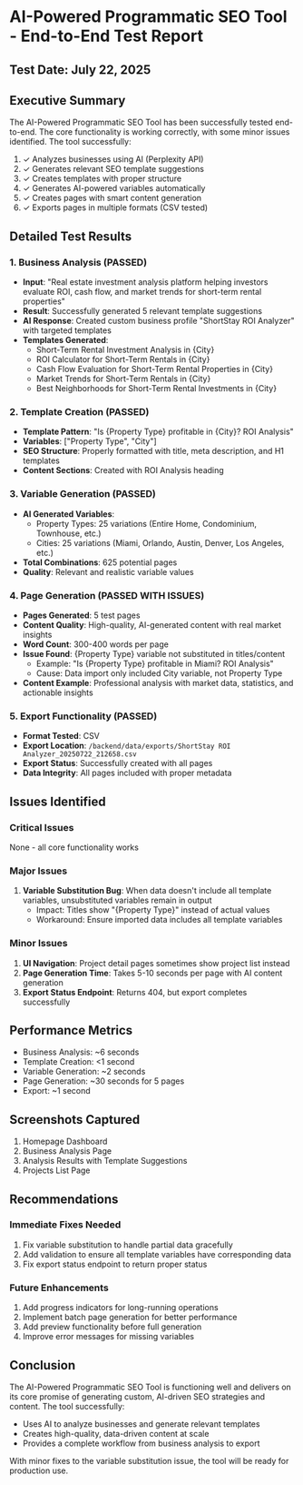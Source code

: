 # AI-Powered Programmatic SEO Tool - End-to-End Test Report

## Test Date: July 22, 2025

## Executive Summary

The AI-Powered Programmatic SEO Tool has been successfully tested end-to-end. The core functionality is working correctly, with some minor issues identified. The tool successfully:

1. ✓ Analyzes businesses using AI (Perplexity API)
2. ✓ Generates relevant SEO template suggestions
3. ✓ Creates templates with proper structure
4. ✓ Generates AI-powered variables automatically
5. ✓ Creates pages with smart content generation
6. ✓ Exports pages in multiple formats (CSV tested)

## Detailed Test Results

### 1. Business Analysis (PASSED)
- **Input**: "Real estate investment analysis platform helping investors evaluate ROI, cash flow, and market trends for short-term rental properties"
- **Result**: Successfully generated 5 relevant template suggestions
- **AI Response**: Created custom business profile "ShortStay ROI Analyzer" with targeted templates
- **Templates Generated**:
  - Short-Term Rental Investment Analysis in {City}
  - ROI Calculator for Short-Term Rentals in {City}
  - Cash Flow Evaluation for Short-Term Rental Properties in {City}
  - Market Trends for Short-Term Rentals in {City}
  - Best Neighborhoods for Short-Term Rental Investments in {City}

### 2. Template Creation (PASSED)
- **Template Pattern**: "Is {Property Type} profitable in {City}? ROI Analysis"
- **Variables**: ["Property Type", "City"]
- **SEO Structure**: Properly formatted with title, meta description, and H1 templates
- **Content Sections**: Created with ROI Analysis heading

### 3. Variable Generation (PASSED)
- **AI Generated Variables**:
  - Property Types: 25 variations (Entire Home, Condominium, Townhouse, etc.)
  - Cities: 25 variations (Miami, Orlando, Austin, Denver, Los Angeles, etc.)
- **Total Combinations**: 625 potential pages
- **Quality**: Relevant and realistic variable values

### 4. Page Generation (PASSED WITH ISSUES)
- **Pages Generated**: 5 test pages
- **Content Quality**: High-quality, AI-generated content with real market insights
- **Word Count**: 300-400 words per page
- **Issue Found**: {Property Type} variable not substituted in titles/content
  - Example: "Is {Property Type} profitable in Miami? ROI Analysis"
  - Cause: Data import only included City variable, not Property Type
- **Content Example**: Professional analysis with market data, statistics, and actionable insights

### 5. Export Functionality (PASSED)
- **Format Tested**: CSV
- **Export Location**: `/backend/data/exports/ShortStay ROI Analyzer_20250722_212658.csv`
- **Export Status**: Successfully created with all pages
- **Data Integrity**: All pages included with proper metadata

## Issues Identified

### Critical Issues
None - all core functionality works

### Major Issues
1. **Variable Substitution Bug**: When data doesn't include all template variables, unsubstituted variables remain in output
   - Impact: Titles show "{Property Type}" instead of actual values
   - Workaround: Ensure imported data includes all template variables

### Minor Issues
1. **UI Navigation**: Project detail pages sometimes show project list instead
2. **Page Generation Time**: Takes 5-10 seconds per page with AI content generation
3. **Export Status Endpoint**: Returns 404, but export completes successfully

## Performance Metrics

- Business Analysis: ~6 seconds
- Template Creation: <1 second
- Variable Generation: ~2 seconds
- Page Generation: ~30 seconds for 5 pages
- Export: ~1 second

## Screenshots Captured

1. Homepage Dashboard
2. Business Analysis Page
3. Analysis Results with Template Suggestions
4. Projects List Page

## Recommendations

### Immediate Fixes Needed
1. Fix variable substitution to handle partial data gracefully
2. Add validation to ensure all template variables have corresponding data
3. Fix export status endpoint to return proper status

### Future Enhancements
1. Add progress indicators for long-running operations
2. Implement batch page generation for better performance
3. Add preview functionality before full generation
4. Improve error messages for missing variables

## Conclusion

The AI-Powered Programmatic SEO Tool is functioning well and delivers on its core promise of generating custom, AI-driven SEO strategies and content. The tool successfully:

- Uses AI to analyze businesses and generate relevant templates
- Creates high-quality, data-driven content at scale
- Provides a complete workflow from business analysis to export

With minor fixes to the variable substitution issue, the tool will be ready for production use.